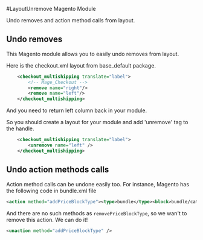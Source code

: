 #LayoutUnremove Magento Module

Undo removes and action method calls from layout.

## Undo removes
This Magento module allows you to easily undo removes from layout.

Here is the checkout.xml layout from base_default package.

```xml
    <checkout_multishipping translate="label">
        <!-- Mage_Checkout -->
        <remove name="right"/>
        <remove name="left"/>
    </checkout_multishipping>
```
And you need to return left column back in your module.

So you should create a layout for your module and add 'unremove' tag to the handle.

```xml
    <checkout_multishipping translate="label">
        <unremove name="left" />
    </checkout_multishipping>
```

## Undo action methods calls

Action method calls can be undone easily too. For instance, Magento has the following code in bundle.xml file

```xml
<action method="addPriceBlockType"><type>bundle</type><block>bundle/catalog_product_price</block><template>bundle/catalog/product/price.phtml</template></action>
```
And there are no such methods as `removePriceBlockType`, so we wan't to remove this action. We can do it!

```xml
<unaction method="addPriceBlockType" />
```